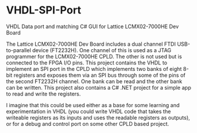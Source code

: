 # VHDL-SPI-Port
VHDL Data port and matching C# GUI for Lattice LCMX02-7000HE Dev Board

The Lattice LCMX02-7000HE Dev Board includes a dual channel FTDI USB-to-parallel device (FT2232H).  One channel of this is used as a JTAG programmer for the LCMX02-7000HE CPLD.  The other is not used but is connected to the FPGA I/O pins.  This project contains the VHDL to implement an SPI port in the CPLD which implements two banks of eight 8-bit registers and exposes them via an SPI bus through some of the pins of the second FT2232H channel.  One bank can be read and the other bank can be written.  This project also contains a C# .NET project for a simple app to read and write the registers.

I imagine that this could be used either as a base for some learning and experimentation in VHDL (you could write VHDL code that takes the writeable registers as its inputs and uses the readable registers as outputs), or for a debug and control port on some other CPLD based project.

